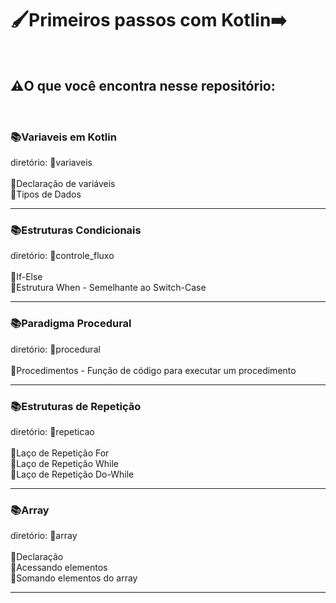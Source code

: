 <h1>🖌️Primeiros passos com Kotlin➡️</h1>
<br>
<h2>⚠️O que você encontra nesse repositório: </h2>
<br><h3>📚Variaveis em Kotlin</h3>
<p>diretório: 📁variaveis <br> 
<br>📍Declaração de variáveis <br>
📍Tipos de Dados</p>
<hr>
<h3>📚Estruturas Condicionais</h3>
<p>diretório: 📁controle_fluxo <br>
<br>📍If-Else<br>
📍Estrutura When - Semelhante ao Switch-Case</p>
<hr>
<h3>📚Paradigma Procedural</h3>
<p>diretório: 📁procedural <br>
<br>📍Procedimentos - Função de código para executar um procedimento </p>
<hr>
<h3>📚Estruturas de Repetição </h3>
<p>diretório: 📁repeticao<br>
<br>📍Laço de Repetição For<br>
📍Laço de Repetição While<br>
📍Laço de Repetição Do-While</p>
<hr>
<h3>📚Array </h3>
<p>diretório: 📁array<br>
<br>📍Declaração<br>
📍Acessando elementos<br>
📍Somando elementos do array<br>
</p>
<hr>
